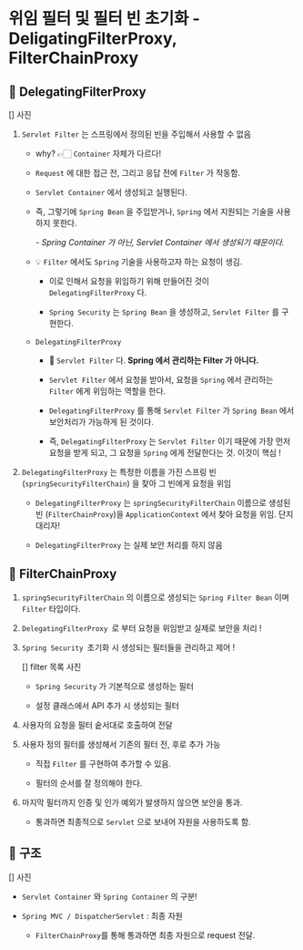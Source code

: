 # 위임 필터 및 필터 빈 초기화 - DeligatingFilterProxy, FilterChainProxy

## 🍎 DelegatingFilterProxy

[] 사진

1. ``Servlet Filter`` 는 스프링에서 정의된 빈을 주입해서 사용할 수 없음

    - why? 👉🏻 ``Container`` 자체가 다르다!

    - ``Request`` 에 대한 접근 전, 그리고 응답 전에 ``Filter`` 가 작동함.

    - ``Servlet Container`` 에서 생성되고 실행된다.

    - 즉, 그렇기에 ``Spring Bean`` 을 주입받거나, ``Spring`` 에서 지원되는 기술을 사용하지 못한다.

        <i>- Spring Container 가 아닌, Servlet Container 에서 생성되기 때문이다.</i>

    - 💡 ``Filter`` 에서도 ``Spring`` 기술을 사용하고자 하는 요청이 생김. 

        - 이로 인해서 요청을 위임하기 위해 만들어진 것이 ``DelegatingFilterProxy`` 다.

        - ``Spring Security`` 는 ``Spring Bean`` 을 생성하고, ``Servlet Filter`` 를 구현한다.

    - ``DelegatingFilterProxy``

        - 🔑 ``Servlet Filter`` 다. <b>Spring 에서 관리하는 Filter 가 아니다.</b>

        - ``Servlet Filter`` 에서 요청을 받아서, 요청을 ``Spring`` 에서 관리하는 ``Filter`` 에게 위임하는 역할을 한다.

        - ``DelegatingFilterProxy`` 를 통해 ``Servlet Filter`` 가 `Spring Bean` 에서 보안처리가 가능하게 된 것이다. 

        - 즉, ``DelegatingFilterProxy`` 는 ``Servlet Filter`` 이기 때문에 가장 먼저 요청을 받게 되고, 그 요청을 ``Spring`` 에게 전달한다는 것. 이것이 핵심 ! 


2. ``DelegatingFilterProxy`` 는 특정한 이름을 가진 스프링 빈 (``springSecurityFilterChain``) 을 찾아 그 빈에게 요청을 위임 

    - ``DelegatingFilterProxy`` 는 ``springSecurityFilterChain`` 이름으로 생성된 빈 (`FilterChainProxy`)을 ``ApplicationContext`` 에서 찾아 요청을 위임. 단지 대리자! 

    - ``DelegatingFilterProxy`` 는 실제 보안 처리를 하지 않음


## 🍉 FilterChainProxy

1. ``springSecurityFilterChain`` 의 이름으로 생성되는 ``Spring Filter Bean`` 이며 ``Filter`` 타입이다. 

2. ``DelegatingFilterProxy ``로 부터 요청을 위임받고 실제로 보안을 처리 !

3. `Spring Security `초기화 시 생성되는 필터들을 관리하고 제어 ! 

    [] filter 목록 사진


    - ``Spring Security`` 가 기본적으로 생성하는 필터

    - 설정 클래스에서 API 추가 시 생성되는 필터

4. 사용자의 요청을 필터 숱서대로 호출하여 전달

5. 사용자 정의 필터를 생성해서 기존의 필터 전, 후로 추가 가능

    - 직접 ``Filter`` 를 구현하여 추가할 수 있음.

    - 필터의 순서를 잘 정의해야 한다. 

6. 마지막 필터까지 인증 및 인가 예외가 발생하지 않으면 보안을 통과.

    - 통과하면 최종적으로 ``Servlet`` 으로 보내어 자원을 사용하도록 함.


## 🤖 구조

[] 사진 

- ``Servlet Container`` 와 `Spring Container` 의 구분! 

- `Spring MVC / DispatcherServlet` : 최종 자원

    - `FilterChainProxy`를 통해 통과하면 최종 자원으로 request 전달.

